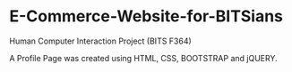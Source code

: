 # E-Commerce-Website-for-BITSians
Human Computer Interaction Project (BITS F364)


A Profile Page was created using HTML, CSS, BOOTSTRAP and jQUERY.
